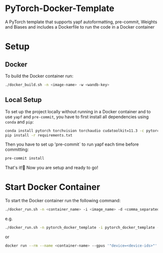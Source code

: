 # PyTorch-Docker-Template
A PyTorch template that supports yapf autoformatting, pre-commit, Weights and Biases and includes a Dockerfile to run the code in a Docker container

# Setup

## Docker
To build the Docker container run: 
```bash
./docker_build.sh -n <image-name> -w <wandb-key>
```

## Local Setup
To set up the project locally without running in a Docker container and to use `yapf` and `pre-commit`, you have to first install all dependencies using `conda` and `pip`:
```bash
conda install pytorch torchvision torchaudio cudatoolkit=11.3 -c pytorch
pip install -r requirements.txt
```

Then you have to set up 'pre-commit` to run yapf each time before committing:
```bash
pre-commit install
```

That's it!🎊️ 
Now you are setup and ready to go!

# Start Docker Container
To start the Docker container run the following command:
```bash
./docker_run.sh -n <container_name> -i <image_name> -d <comma_separated_device_ids>
```
e.g.
```bash
./docker_run.sh -n pytorch_docker_template -i pytorch_docker_template -d "0,1"
```
or
```bash
docker run --rm --name <container-name> --gpus '"device=<device-ids>"' -v $(pwd):/workspace  -it <image-name> bash
```
